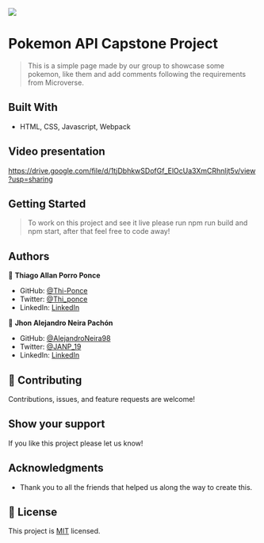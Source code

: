![](https://img.shields.io/badge/Microverse-blueviolet)

# Pokemon API Capstone Project

> This is a simple page made by our group to showcase some pokemon, like them and add comments following the requirements from Microverse.


## Built With

- HTML, CSS, Javascript, Webpack

## Video presentation

https://drive.google.com/file/d/1tjDbhkwSDofGf_ElOcUa3XmCRhnljt5v/view?usp=sharing

## Getting Started

> To work on this project and see it live please run npm run build and npm start, after that feel free to code away!

## Authors

👤 **Thiago Allan Porro Ponce**

- GitHub: [@Thi-Ponce](https://github.com/Thi-Ponce)
- Twitter: [@Thi_ponce](https://twitter.com/Thi_ponce)
- LinkedIn: [LinkedIn](https://linkedin.com/in/thiago-ponce)

👤 **Jhon Alejandro Neira Pachón**

- GitHub: [@AlejandroNeira98](https://github.com/AlejandroNeira98)
- Twitter: [@JANP_19](https://twitter.com/JANP_19)
- LinkedIn: [LinkedIn](https://www.linkedin.com/in/alejandro-neira-0b45b6226/)

## 🤝 Contributing

Contributions, issues, and feature requests are welcome!

## Show your support

If you like this project please let us know!

## Acknowledgments

- Thank you to all the friends that helped us along the way to create this.

## 📝 License

This project is [MIT](./MIT.md) licensed.

